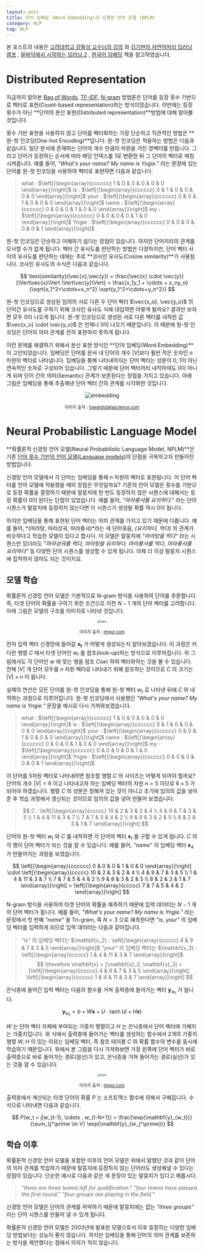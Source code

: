 ```yaml
---
layout: post
title: 단어 임베딩 (Word Embedding)과 신경망 언어 모델 (NPLM)
category: NLP
tag: NLP
---
```




본 포스트의 내용은 [고려대학교 강필성 교수님의 강의](https://www.youtube.com/watch?v=pXCHYq6PXto&list=PLetSlH8YjIfVzHuSXtG4jAC2zbEAErXWm) 와 [김기현의 자연어처리 딥러닝 캠프](http://www.yes24.com/Product/Goods/74802622) , [밑바닥에서 시작하는 딥러닝 2](http://www.yes24.com/Product/Goods/72173703) , [한국어 임베딩](http://m.yes24.com/goods/detail/78569687) 책을 참고하였습니다.



# Distributed Representation

지금까지 알아본 [Bag of Words](https://yngie-c.github.io/nlp/2020/05/12/nlp_bow/), [TF-IDF](https://yngie-c.github.io/nlp/2020/05/16/nlp_tf-idf/), [N-gram](https://yngie-c.github.io/nlp/2020/05/22/nlp_ngram/) 방법론은 단어를 등장 횟수 기반으로 벡터로 표현(Count-based representation)하는 방식이었습니다. 이번에는 등장 횟수가 아닌 **단어의 분산 표현(Distributed representation)**방법에 대해 알아볼 것입니다.

횟수 기반 표현을 사용하지 않고 단어를 벡터화하는 가장 단순하고 직관적인 방법은 **원-핫 인코딩(One-hot Encoding)**입니다. 원-핫 인코딩은 적용하는 방법은 다음과 같습니다. 일단 문서에 존재하는 단어의 개수 만큼의 차원을 가진 영벡터를 만듭니다. 그리고 단어가 등장하는 순서에 따라 해당 인덱스를 1로 변환한 뒤 그 단어의 벡터로 매칭시켜줍니다. 예를 들어,  *"What's your name? My name is Yngie."* 라는 문장에 있는 단어를 원-핫 인코딩을 사용하여 벡터로 표현하면 다음과 같습니다.

> what : $\left[{\begin{array}{cccccc} 1 & 0 & 0 & 0 & 0 & 0 \end{array}}\right]$
> is : $\left[{\begin{array}{cccccc} 0 & 1 & 0 & 0 & 0 & 0 \end{array}}\right]$
> your : $\left[{\begin{array}{cccccc} 0 & 0 & 1 & 0 & 0 & 0 \end{array}}\right]$
> name : $\left[{\begin{array}{cccccc} 0 & 0 & 0 & 1 & 0 & 0 \end{array}}\right]$
> my : $\left[{\begin{array}{cccccc} 0 & 0 & 0 & 0 & 1 & 0 \end{array}}\right]$
> Yngie : $\left[{\begin{array}{cccccc} 0 & 0 & 0 & 0 & 0 & 1 \end{array}}\right]$

원-핫 인코딩은 단순하고 이해하기 쉽다는 장점이 있습니다. 하지만 단어끼리의 관계를 모사할 수가 없게 됩니다. 벡터 간 유사도를 판단하는 방법은 다양하지만, 단어 벡터 사이의 유사도를 판단하는 데에는 주로 **코사인 유사도(Cosine similarity)**가 사용됩니다. 코사인 유사도의 수식은 다음과 같습니다.


$$
\text{similarity}(\vec{x},\vec{y}) = \frac{\vec{x} \cdot \vec{y}}{\Vert\vec{x}\Vert \Vert\vec{y}\Vert} = \frac{x_1y_1 + \cdots + x_ny_n}{\sqrt{x_1^2+\cdots+x_n^2} \sqrt{y_1^2+\cdots+y_n^2}}
$$


원-핫 인코딩으로 생성된 임의의 서로 다른 두 단어 벡터 $\vec{x_o}, \vec{y_o}$ 의 단어간 유사도를 구하기 위해 코사인 유사도 식에 대입하면 어떻게 될까요? 결과만 보자면 모두 0이 나오게 됩니다. 원-핫 인코딩으로 생성된 서로 다른 벡터를 내적한 값 $\vec{x_o} \cdot \vec{y_o}$ 은 언제나 0이 나오기 때문입니다. 이 때문에 원-핫 인코딩은 단어의 의미 관계를 전혀 표현하지 못하게 됩니다.

이런 문제를 해결하기 위해서 분산 표현 방식인 **단어 임베딩(Word Embedding)**이 고안되었습니다. 임베딩은 단어를 문서 내 단어의 개수 $\vert V \vert$보다 훨씬 작은 숫자인 $n$ 차원의 벡터로 나타냅니다. 임베딩을 통해 나타내어지는 단어 벡터는 성분이 0, 1이 아닌 연속적인 숫자로 구성되어 있습니다. 그렇기 때문에 단어 벡터끼리 내적하여도 0이 아니게 되며 단어 간의 의미(Semantic) 관계가 보존된다는 장점을 가지고 있습니다. 아래 그림은 임베딩을 통해 추출해낸 단어 벡터 간의 관계를 시각화한 것입니다.

<p align="center"><img src="https://miro.medium.com/max/700/1*OEmWDt4eztOcm5pr2QbxfA.png" alt="embedding"  /></p>

<p align="center" style="font-size:80%">이미지 출처 : <a href="https://towardsdatascience.com/creating-word-embeddings-coding-the-word2vec-algorithm-in-python-using-deep-learning-b337d0ba17a8">towardsdatascience.com</a></p>



# Neural Probabilistic Language Model

**확률론적 신경망 언어 모델(Neural Probabilistic Language Model, NPLM)**은 기존 [단어 횟수 기반의 언어 모델(Language models)](https://yngie-c.github.io/nlp/2020/05/22/nlp_ngram/)의 단점을 극복하고자 만들어진 방법입니다. 

신경망 언어 모델에서 각 단어는 임베딩을 통해 $n$ 차원의 벡터로 표현됩니다. 이 단어 벡터를 언어 모델에 적용했을 때의 장점은 무엇일까요? 기존의 언어 모델은 횟수를 기반으로 등장 확률을 결정하기 때문에 말뭉치에 한 번도 등장하지 않은 시퀀스에 대해서는 등장 확률이 0이 된다는 단점이 있었습니다. 예를 들어, *"마라룽샤를 요리하다."* 라는 단어 시퀀스가 말뭉치에 등장하지 않는다면 이 시퀀스가 생성될 확률 역시 0이 됩니다.

하지만 임베딩을 통해 표현된 단어 벡터는 의미 관계를 가지고 있기 때문에 다릅니다. 예를 들어, *(마라탕, 마라샹궈, 마라룽샤)*라는 세 단어묶음, *(요리하다, 먹다)* 의 관계가 비슷하다고 학습한 모델이 있다고 합시다. 이 모델은 말뭉치에 *"마라탕을 먹다"* 라는 시퀀스만 있더라도 *"마라샹궈를 먹다, 마라탕을 요리하다, 마라룽샤를 먹다, 마라룽샤를 요리하다"* 등 다양한 단어 시퀀스를 생성할 수 있게 됩니다. 이제 더 이상 말뭉치 시퀀스에 집착하지 않아도 되는 것이지요.



## 모델 학습

확률론적 신경망 언어 모델은 기본적으로 N-gram 방식을 사용하여 단어를 추론합니다. 즉, 타겟 단어의 확률을 구하기 위한 조건으로 이전 $N-1$ 개의 단어 벡터를 고려합니다. 아래 그림은 모델의 구조를 이미지로 나타낸 것입니다.

<p align="center"><img src="https://i.imgur.com/vN66N2D.png" alt="nplm" style="zoom:50%;" /></p>

<p align="center" style="font-size:80%">이미지 출처 : <a href="https://imgur.com/vN66N2D">imgur.com</a></p>

먼저 입력 벡터 신경망에 들어갈 $\mathbf{x_t}$ 가 어떻게 생성되는지 알아보겠습니다. 이 과정은 커다란 행렬 $C$ 에서 타겟 단어인 $w_t$ 를 참조(look-up)하는 방식으로 이루어집니다. 위 그림에서도 각 단어인 $w$ 에 맞는 행을 참조  $C(w)$ 하여 벡터화하는 것을 볼 수 있습니다. 전체 $\vert V \vert$ 개 단어 모두를 $n$ 차원 벡터로 나타내기 위해 참조하는 것이므로 $C$ 의 크기는 $\vert V \vert \times n$ 이 됩니다. 

실제의 연산은 모든 단어를 원-핫 인코딩을 통해 원-핫 벡터 $w_t$ 로 나타낸 뒤에 $C$ 와 내적하는 과정으로 이루어집니다. 원-핫 인코딩에서 사용했던 *"What's your name? My name is Yngie."* 문장을 예시로 다시 가져와보겠습니다.

> what : $\left[{\begin{array}{cccccc} 1 & 0 & 0 & 0 & 0 & 0 \end{array}}\right]$
> is : $\left[{\begin{array}{cccccc} 0 & 1 & 0 & 0 & 0 & 0 \end{array}}\right]$
> your : $\left[{\begin{array}{cccccc} 0 & 0 & 1 & 0 & 0 & 0 \end{array}}\right]$
> name : $\left[{\begin{array}{cccccc} 0 & 0 & 0 & 1 & 0 & 0 \end{array}}\right]$
> my : $\left[{\begin{array}{cccccc} 0 & 0 & 0 & 0 & 1 & 0 \end{array}}\right]$
> Yngie : $\left[{\begin{array}{cccccc} 0 & 0 & 0 & 0 & 0 & 1 \end{array}}\right]$

이 단어를 5차원 벡터로 나타내려면 참조할 행렬 $C$ 의 사이즈는 어떻게 되어야 할까요? 단어의 개수 $\vert V\vert = 6$ 이고 나타내고자 하는 임베딩 벡터의 차원 $n = 5$ 이므로 $6 \times 5$ 가 되어야 하겠습니다. 행렬 $C$ 의 성분은 정해져 있는 것이 아니고 초기에 임의의 값을 넣어준 후 학습 과정에서 갱신되는 것이므로 임의의 값을 넣어 만들어 보겠습니다.

> $$
> C : \left[{\begin{array}{ccccc} 10 & 2 & 3 & 2 & 4 \\ 
> 4 & 9 & 7 & 3 & 5 \\ 1 & 4 & 11 & 3 & 7 \\ 7 & 7 & 5 & 4 & 2 \\ 9 & 8 & 3 & 2 & 5 \\ 8 & 2 & 3 & 1 & 7 \end{array}}\right]
> $$



단어의 원-핫 벡터 $w_t$ 와 $C$ 를 내적하면 각 단어의 벡터 $\mathbf{x}_t$ 를 구할 수 있게 됩니다. $C$ 의 각 행이 단어 벡터가 되는 것을 알 수 있습니다. 예를 들어, *"name"* 의 임베딩 벡터 $\mathbf{x}_4$ 가 만들어지는 과정을 보겠습니다.


$$
\left[{\begin{array}{cccccc} 0 & 0 & 0 & 1 & 0 & 0 \end{array}}\right] \cdot \left[{\begin{array}{ccccc} 10 & 2 & 3 & 2 & 4 \\ 
4 & 9 & 7 & 3 & 5 \\ 1 & 4 & 11 & 3 & 7 \\ 7 & 7 & 5 & 4 & 2 \\ 9 & 8 & 3 & 2 & 5 \\ 8 & 2 & 3 & 1 & 7 \end{array}}\right] = \left[{\begin{array}{ccccc} 7 & 7 & 5 & 4 & 2 \end{array}}\right]
$$


N-gram 방식을 사용하여 타겟 단어의 확률을 예측하기 때문에 입력 데이터는 $N-1$ 개의 단어 벡터가 됩니다. 예를 들어, *"What's your name? My name is Yngie."* 라는 문장에서 첫 번째 *"name"* 을 Tri-gram, 즉 $N=3$ 으로 예측한다면 *"is, your"* 의 임베딩 벡터를 입력하게 되므로 입력 데이터는 다음과 같아집니다.



> *"is"* 의 임베딩 벡터는  $\mathbf{x_2} : \left[{\begin{array}{ccccc} 4 & 9 & 7 & 3 & 5 \end{array}}\right]$
> *"your"* 의 임베딩 벡터는  $\mathbf{x_3} : \left[{\begin{array}{ccccc} 1 & 4 & 11 & 3 & 7 \end{array}}\right]$
> $$
> \therefore \mathbf{x} = [\mathbf{x}_2, \mathbf{x}_3] = [\left[{\begin{array}{ccccc} 4 & 9 & 7 & 3 & 5 \end{array}}\right], \left[{\begin{array}{ccccc} 1 & 4 & 11 & 3 & 7 \end{array}}\right]
> $$



은닉층에 들어간 입력 벡터는 다음의 함수를 거쳐 출력층에 들어가는 벡터 $\mathbf{y}_{w_t}$ 가 됩니다.


$$
\mathbf{y}_{w_t} = b + W\mathbf{x} + U\cdot\tanh(d+H\mathbf{x})
$$


$W$ 는 단어 벡터 자체에 부여되는 가중치 행렬이고 $H$ 는 은닉층에서 단어 벡터에 가해지는 가중치입니다. 위 식에서 출력층에 들어가는 벡터를 생성하는 함수에서 2개의 가중치 행렬 $W, H$ 이 있는 이유는 임베딩 벡터, 즉 참조 테이블 $C$ 와 확률 함수의 변수를 동시에 학습하기 때문입니다. 위에서 본 그림을 다시 가져와보면 가장 왼쪽에 단어 벡터가 바로 출력층으로 바로 들어가는 경로(점선)가 있고, 은닉층을 거쳐 들어가는 경로(실선)가 있는 것을 알 수 있습니다. 

<p align="center"><img src="https://i.imgur.com/vN66N2D.png" alt="nplm" style="zoom:50%;" /></p>

<p align="center" style="font-size:80%">이미지 출처 : <a href="https://imgur.com/vN66N2D">imgur.com</a></p>

출력층에서 계산되는 타겟 단어의 확률 $P$ 는 소프트맥스 함수에 의해서 구해집니다. 수식으로 나타내면 다음과 같습니다.


$$
P(w_t = j|w_{t-1}, \cdots , w_{t-N+1}) = \frac{\exp(\mathbf{y}_{w_t})}{\sum_{j^\prime \in V} \exp(\mathbf{y}_{w_j^\prime})}
$$


## 학습 이후

확률론적 신경망 언어 모델을 포함한 이후의 언어 모델은 위에서 말했던 것과 같이 단어의 의미 관계를 학습하기 때문에 말뭉치에 등장하지 않는 단어라도 생성해낼 수 있다는 장점이 있습니다. 단순한 예시로 다음과 같은 세 문장이 있는 말뭉치가 있다고 해봅시다.

> *"there are three teams left for qualification."*
> *"four teams have passed the first round."*
> *"four groups are playing in the field."*

신경망 언어 모델은 단어의 관계를 파악하기 때문에 말뭉치에는 없는 *"three groups"* 라는 단어 시퀀스를 만들어 낼 수 있게 됩니다.

확률론적 신경망 언어 모델은 2003년에 발표된 모델으로서 이후 등장하는 다양한 임베딩 방법보다는 성능이 좋지 않습니다. 하지만 임베딩을 통해 단어의 의미 관계를 보존하는 방식을 제안했다는 점에서 의의가 적지 않습니다.